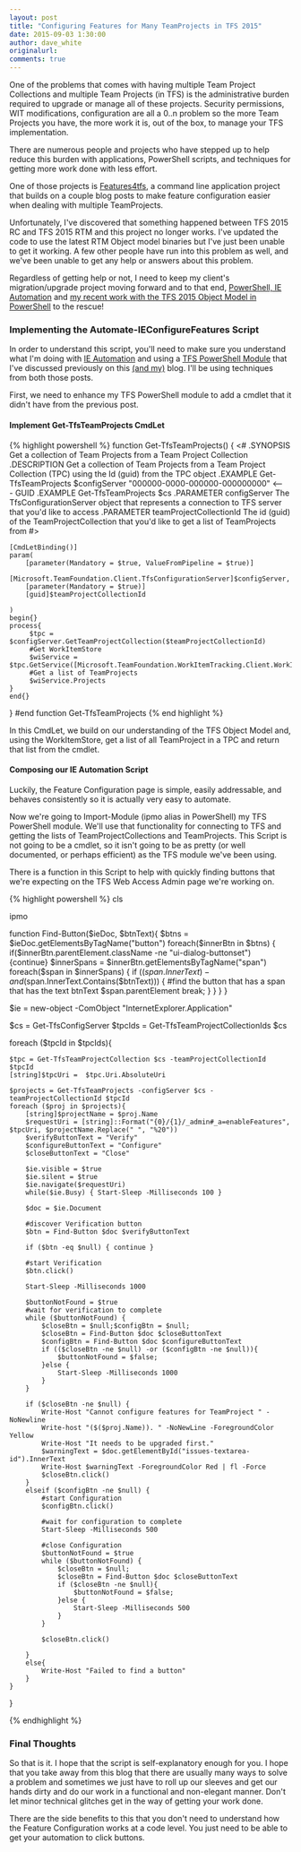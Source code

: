 ```yaml
---
layout: post
title: "Configuring Features for Many TeamProjects in TFS 2015"
date: 2015-09-03 1:30:00
author: dave_white
originalurl: 
comments: true
---
```

One of the problems that comes with having multiple Team Project Collections and multiple Team Projects (in TFS) is the administrative burden required to upgrade or manage all of these projects. 
Security permissions, WIT modifications, configuration are all a 0..n problem so the more Team Projects you have, the more work it is, out of the box, to manage your TFS implementation.

There are numerous people and projects who have stepped up to help reduce this burden with applications, PowerShell scripts, and techniques for getting more work done with less effort.

One of those projects is [Features4tfs][1], a command line application project that builds on a couple blog posts to make feature configuration easier when dealing with multiple TeamProjects.

Unfortunately, I've discovered that something happened between TFS 2015 RC and TFS 2015 RTM and this project no longer works. I've updated the code to use the latest RTM Object model binaries
but I've just been unable to get it working. A few other people have run into this problem as well, and we've been unable to get any help or answers about this problem.

Regardless of getting help or not, I need to keep my client's migration/upgrade project moving forward and to that end, [PowerShell, IE Automation][2] and [my recent work with the TFS 2015 Object Model in PowerShell][3] to the rescue!

### Implementing the Automate-IEConfigureFeatures Script

In order to understand this script, you'll need to make sure you understand what I'm doing with [IE Automation][2] and using a [TFS PowerShell Module][3] that I've discussed previously on this [(and my)][4] blog. I'll be using techniques from both those posts.

First, we need to enhance my TFS PowerShell module to add a cmdlet that it didn't have from the previous post.
#### Implement Get-TfsTeamProjects CmdLet
{% highlight powershell %}
function Get-TfsTeamProjects() {
<# 
    .SYNOPSIS
    Get a collection of Team Projects from a Team Project Collection
    .DESCRIPTION
    Get a collection of Team Projects from a Team Project Collection (TPC) using the Id (guid) from the TPC object
    .EXAMPLE
    Get-TfsTeamProjects $configServer "000000-0000-000000-000000000" <--- GUID
    .EXAMPLE
    Get-TfsTeamProjects $cs <tpcID Here>
    .PARAMETER configServer
    The TfsConfigurationServer object that represents a connection to TFS server that you'd like to access
    .PARAMETER teamProjectCollectionId
    The id (guid) of the TeamProjectCollection that you'd like to get a list of TeamProjects from
#>

    [CmdLetBinding()]
    param(
        [parameter(Mandatory = $true, ValueFromPipeline = $true)]
        [Microsoft.TeamFoundation.Client.TfsConfigurationServer]$configServer, 
        [parameter(Mandatory = $true)]
        [guid]$teamProjectCollectionId

    )
    begin{}
    process{
         $tpc = $configServer.GetTeamProjectCollection($teamProjectCollectionId)
         #Get WorkItemStore
         $wiService = $tpc.GetService([Microsoft.TeamFoundation.WorkItemTracking.Client.WorkItemStore])
         #Get a list of TeamProjects
         $wiService.Projects
    }
    end{}
} #end function Get-TfsTeamProjects 
{% end highlight %}

In this CmdLet, we build on our understanding of the TFS Object Model and, using the WorkItemStore, get a list of all TeamProject in a TPC and return that list from the cmdlet.

#### Composing our IE Automation Script

Luckily, the Feature Configuration page is simple, easily addressable, and behaves consistently so it is actually very easy to automate.

Now we're going to Import-Module (ipmo alias in PowerShell) my TFS PowerShell module. We'll use that functionality for connecting to TFS and getting the lists of TeamProjectCollections and TeamProjects. 
This Script is not going to be a cmdlet, so it isn't going to be as pretty (or well documented, or perhaps efficient) as the TFS module we've been using.

There is a function in this Script to help with quickly finding buttons that we're expecting on the TFS Web Access Admin page we're working on.

{% highlight powershell %}
cls

ipmo <TfsPowerShellModuleNameHere>

function Find-Button($ieDoc, $btnText){
    $btns = $ieDoc.getElementsByTagName("button")
    foreach($innerBtn in $btns) 
    {
        if($innerBtn.parentElement.className -ne "ui-dialog-buttonset") {continue}
        $innerSpans = $innerBtn.getElementsByTagName("span")
        foreach($span in $innerSpans)
        {
            if (($span.InnerText) -and ($span.InnerText.Contains($btnText))) {
                #find the button that has a span that has the text btnText
                $span.parentElement
                break;
            }
        }
    }
}

$ie = new-object -ComObject "InternetExplorer.Application"

$cs = Get-TfsConfigServer <TFS AppTier URL here>
$tpcIds = Get-TfsTeamProjectCollectionIds $cs

foreach ($tpcId in $tpcIds){
    
    $tpc = Get-TfsTeamProjectCollection $cs -teamProjectCollectionId $tpcId
    [string]$tpcUri =  $tpc.Uri.AbsoluteUri

    $projects = Get-TfsTeamProjects -configServer $cs -teamProjectCollectionId $tpcId
    foreach ($proj in $projects){
        [string]$projectName = $proj.Name
        $requestUri = [string]::Format("{0}/{1}/_admin#_a=enableFeatures", $tpcUri, $projectName.Replace(" ", "%20"))
        $verifyButtonText = "Verify"
        $configureButtonText = "Configure"
        $closeButtonText = "Close"

        $ie.visible = $true
        $ie.silent = $true
        $ie.navigate($requestUri)
        while($ie.Busy) { Start-Sleep -Milliseconds 100 }

        $doc = $ie.Document
        
        #discover Verification button 
        $btn = Find-Button $doc $verifyButtonText

        if ($btn -eq $null) { continue }
    
        #start Verification
        $btn.click()

        Start-Sleep -Milliseconds 1000

        $buttonNotFound = $true
        #wait for verification to complete
        while ($buttonNotFound) {
            $closeBtn = $null;$configBtn = $null;
            $closeBtn = Find-Button $doc $closeButtonText
            $configBtn = Find-Button $doc $configureButtonText
            if (($closeBtn -ne $null) -or ($configBtn -ne $null)){
                $buttonNotFound = $false;
            }else {
                Start-Sleep -Milliseconds 1000
            }
        }

        if ($closeBtn -ne $null) {
            Write-Host "Cannot configure features for TeamProject " -NoNewline
            Write-host "($($proj.Name)). " -NoNewLine -ForegroundColor Yellow
            Write-Host "It needs to be upgraded first."
            $warningText = $doc.getElementById("issues-textarea-id").InnerText
            Write-Host $warningText -ForegroundColor Red | fl -Force
            $closeBtn.click()
        }
        elseif ($configBtn -ne $null) {
            #start Configuration
            $configBtn.click()

            #wait for configuration to complete
            Start-Sleep -Milliseconds 500

            #close Configuration
            $buttonNotFound = $true
            while ($buttonNotFound) {
                $closeBtn = $null;
                $closeBtn = Find-Button $doc $closeButtonText
                if ($closeBtn -ne $null){
                    $buttonNotFound = $false;
                }else {
                    Start-Sleep -Milliseconds 500
                }
            }

            $closeBtn.click()
            
        }
        else{
            Write-Host "Failed to find a button"
        }
    }
}

{% endhighlight %}

### Final Thoughts
So that is it. I hope that the script is self-explanatory enough for you. I hope that you take away from this blog that there are usually many ways to solve 
a problem and sometimes we just have to roll up our sleeves and get our hands dirty and do our work in a functional and non-elegant manner. 
Don't let minor technical glitches get in the way of getting your work done.

There are the side benefits to this that you don't need to understand how the Feature Configuration works at a code level. You just need to be able to get 
your automation to click buttons.  


[1]: https://features4tfs.codeplex.com
[2]: http://www.westerndevs.com/simple-powershell-automation-browser-based-tasks/
[3]: http://www.westerndevs.com/tfs-module-in-powershell-using-nuget/
[4]: http://www.agileramblings.com
